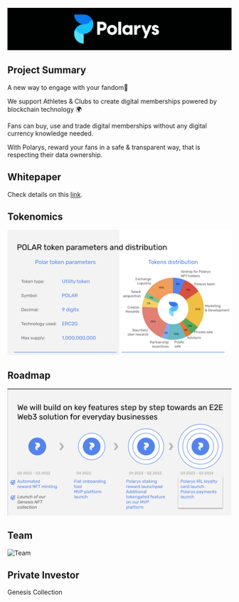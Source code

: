 ![Banner](https://raw.githubusercontent.com/Netswap/launchpad-resources/master/v2/0xd6b4d6c160d63307149a09835941e545168dfb96/static/images/banner.png)

## Project Summary

A new way to engage with your fandom🏅

We support Athletes & Clubs to create digital memberships powered by blockchain technology 🌍

Fans can buy, use and trade digital memberships without any digital currency knowledge needed.

With Polarys, reward your fans in a safe & transparent way, that is respecting their data ownership.

## Whitepaper

Check details on this [link](https://uploads-ssl.webflow.com/624f45bd199eb62bc59a34f3/6352fbde12c18d3e29946bd6_Polarys%20Whitepaper%20Lite%20-%20v9.7.pdf).

## Tokenomics

![Tokenomics](https://raw.githubusercontent.com/Netswap/launchpad-resources/master/v2/0xd6b4d6c160d63307149a09835941e545168dfb96/static/images/tokenomics.png)

## Roadmap

![Roadmap](https://raw.githubusercontent.com/Netswap/launchpad-resources/master/v2/0xd6b4d6c160d63307149a09835941e545168dfb96/static/images/roadmap.png)

## Team

![Team](https://raw.githubusercontent.com/Netswap/launchpad-resources/master/v2/0xd6b4d6c160d63307149a09835941e545168dfb96/static/images/team.png)

## Private Investor

Genesis Collection
